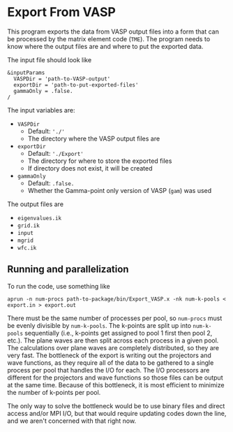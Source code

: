 # Export From VASP

This program exports the data from VASP output files into a form that can be processed by the matrix element code (`TME`). The program needs to know where the output files are and where to put the exported data.

The input file should look like
```
&inputParams
  VASPDir = 'path-to-VASP-output'
  exportDir = 'path-to-put-exported-files'
  gammaOnly = .false.
/
```

The input variables are:
* `VASPDir`
  * Default: `'./'`
  * The directory where the VASP output files are
* `exportDir`
  * Default: `'./Export'`
  * The directory for where to store the exported files
  * If directory does not exist, it will be created
* `gammaOnly`
  * Default: `.false.`
  * Whether the Gamma-point only version of VASP (`gam`) was used

The output files are
* `eigenvalues.ik`
* `grid.ik`
* `input`
* `mgrid`
* `wfc.ik`

## Running and parallelization

To run the code, use something like 
```
aprun -n num-procs path-to-package/bin/Export_VASP.x -nk num-k-pools < export.in > export.out
```
There must be the same number of processes per pool, so `num-procs` must be evenly divisible by `num-k-pools`. The k-points are split up into `num-k-pools` sequentially (i.e., k-points get assigned to pool 1 first then pool 2, etc.). The plane waves are then split across each process in a given pool. The calculations over plane waves are completely distributed, so they are very fast. The bottleneck of the export is writing out the projectors and wave functions, as they require all of the data to be gathered to a single process per pool that handles the I/O for each. The I/O processors are different for the projectors and wave functions so those files can be output at the same time. Because of this bottleneck, it is most efficient to minimize the number of k-points per pool. 

The only way to solve the bottleneck would be to use binary files and direct access and/or MPI I/O, but that would require updating codes down the line, and we aren't concerned with that right now.
